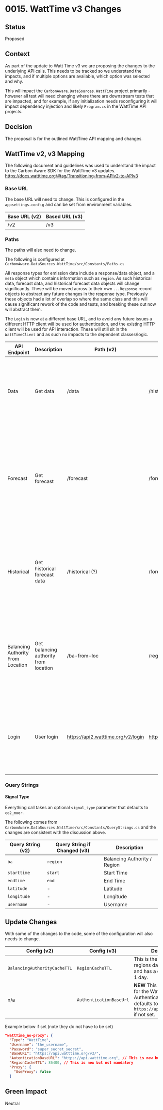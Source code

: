 
# 0015. WattTime v3 Changes

## Status

Proposed

## Context
As part of the update to Watt Time v3 we are proposing the changes to the underlying API calls.  This needs to be tracked so we understand the impacts, and if multiple options are available, which option was selected and why.

This wll impact the `CarbonAware.DataSources.WattTime` project primarily - however all test will need changing where there are downstream tests that are impacted, and for example, if any initialization needs reconfiguring it will impact dependency injection and likely `Program.cs` in the WattTime API projects.

## Decision

The proposal is for the outlined WattTime API mapping and changes.

## WattTime v2, v3 Mapping

The following document and guidelines was used to understand the impact to the Carbon Aware SDK for the WattTime v3 updates.  https://docs.watttime.org/#tag/Transitioning-from-APIv2-to-APIv3 

### Base URL
The base URL will need to change.  This is configured in the `appsettings.config` and can be set from environment variables.

|Base URL (v2) | Based URL (v3) | 
|---|---|
| /v2 | /v3 |


### Paths
The paths will also need to change. 

The following is configured at  `CarbonAware.DataSources.WattTime/src/Constants/Paths.cs`

All response types for emission data include a response/data object, and a `meta` object which contains information such as `region`.  As such historical data, forecast data, and historical forecast data objects will change significantly.  These will be moved across to their own `...Response` record objects to abstract any future changes in the response type.  Previously these objects had a lot of overlap so where the same class and this will cause significant rework of the code and tests, and breaking these out now will abstract them. 

The `Login` is now at a different base URL, and to avoid any future issues a different HTTP client will be used for authentication, and the existing HTTP client will be used for API interaction.  These will still sit in the `WattTimeClient` and as such no impacts to the dependent classes/logic.

| API Endpoint | Description | Path (v2) | Path (v3) | Notes |
|--------------|-------------|-----------|-----------|---|
| Data         | Get data    | /data     | /historical          |  _Request_ <li> `starttime` is now `start` and mandatory </li><li> `endtime` is now `end` and mandatory </li><li> `ba` is now `region` </li><li> `signal_type` added <br /> _Response_ </li><li> `signal_type` added </li>|
| Forecast     | Get forecast| /forecast | /forecast   | <br /> No longer be used for historical data <br /> _Request_ <li> `ba` is now `region` </li><li> `extended_forecast` removed </li><li> `horizon_hours` added  </li><li> `signal_type` added </li><li> Historical forecasts are now at `/forecast/historical` <br /> _Response_ </li><li> `signal_type` added </li>|
| Historical   | Get historical forecast data | /historical (?) | /forecast/historical (?)           | This changed signficantly.  <br /> _Request_ <li> `ba` is now `region` </li><li> `starttime` is now `start` and mandatory </li><li> `endtime` is now `end` and mandatory </li><li> `signal_type` added <br /> _Response_ </li><li> `signal_type` added </li>|
| Balancing Authority From Location | Get balancing authority from location | /ba-from-loc | /region-from-loc          | Check if the CA SDK uses BA at all <br /><br /> _Request_ <li> `name` is now `region_full_name` </li><li> `abbrev` is now `region` </li><li> `signal_type` added <br /> _Response_ </li><li> `id` removed </li><li> `signal_type` added  </li> | 
| Login        | User login  | https://api2.watttime.org/v2/login    | https://api.watttime.org/login | Path has changed from being version specific to being no longer related to the API version.  <br /><br /> Updated in `WattTimeClient` to now have 2 HTTP clients to decouple versions from the login. |

### Query Strings

#### Signal Type
Everything call takes an optional `signal_type` parameter that defaults to `co2_moer`.  

The following comes from `CarbonAware.DataSources.WattTime/src/Constants/QueryStrings.cs` and the changes are consistent with the discussion above.

| Query String (v2)                   | Query String if Changed (v3)                 | Description                  |
|------------------------------------|----------------------------------|------------------------------|
| `ba`                                 | `region`                                 | Balancing Authority / Region |
| `starttime`                          | `start`                                | Start Time                       |
| `endtime`                            | `end`                                 | End Time                         |
| `latitude`                           | -                                 | Latitude                         |
| `longitude`                          | -                                 | Longitude                        |
| `username`                           | -                                 | Username                         |

## Update Changes
With some of the changes to the code, some of the configuration will also needs to change.

| Config (v2)                   | Config (v3)                 | Description                  |
|------------------------------------|----------------------------------|------------------------------|
| `BalancingAuthorityCacheTTL`                                 | `RegionCacheTTL`                                 | This is the cache for regions data in seconds, and has a default value of 1 day. |
| n/a                        | `AuthenticationBaseUrl`                                | **NEW** This is the base URL for the WattTime Authentication API and defaults to `https://api.watttime.org/` if not set. |

Example below if set (note they do not have to be set)
```json
"wattTime_no-proxy": {
  "Type": "WattTime",
  "Username": "the_username",
  "Password": "super_secret_secret",
  "BaseURL": "https://api.watttime.org/v3/",
  "AutenticationBaseURL": "https://api.watttime.org", // This is new but not mandatory
  "RegionCacheTTL": 86400, // This is new but not mandatory
  "Proxy": {
    "UseProxy": false
  }
```
## Green Impact  

Neutral

